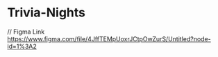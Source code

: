 # Trivia-Nights

// Figma Link
https://www.figma.com/file/4JffTEMpUoxrJCtpOwZurS/Untitled?node-id=1%3A2
